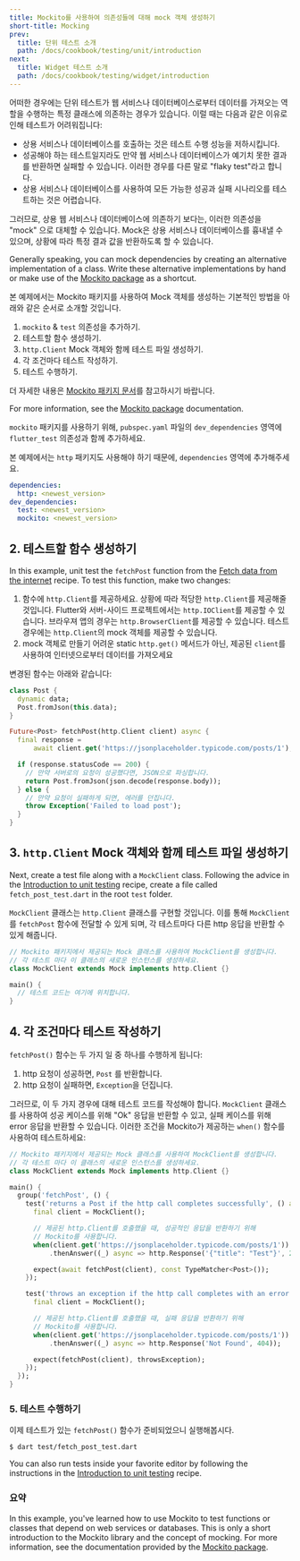 ```yaml
---
title: Mockito를 사용하여 의존성들에 대해 mock 객체 생성하기
short-title: Mocking
prev:
  title: 단위 테스트 소개
  path: /docs/cookbook/testing/unit/introduction
next:
  title: Widget 테스트 소개
  path: /docs/cookbook/testing/widget/introduction
---
```


어떠한 경우에는 단위 테스트가 웹 서비스나 데이터베이스로부터 데이터를 가져오는 역할을
수행하는 특정 클래스에 의존하는 경우가 있습니다. 이럴 때는 다음과 같은 이유로 인해 
테스트가 어려워집니다:

  * 상용 서비스나 데이터베이스를 호출하는 것은 테스트 수행 성능을 저하시킵니다.
  * 성공해야 하는 테스트일지라도 만약 웹 서비스나 데이터베이스가 예기치 못한 결과를 
    반환하면 실패할 수 있습니다. 이러한 경우를 다른 말로 "flaky test"라고 합니다.
  * 상용 서비스나 데이터베이스를 사용하여 모든 가능한 성공과 실패 시나리오를 테스트하는
    것은 어렵습니다.

그러므로, 상용 웹 서비스나 데이터베이스에 의존하기 보다는, 이러한 의존성을 
"mock" 으로 대체할 수 있습니다. Mock은 상용 서비스나 데이터베이스를 흉내낼 수 
있으며, 상황에 따라 특정 결과 값을 반환하도록 할 수 있습니다.

Generally speaking, you can mock dependencies by creating an alternative
implementation of a class. Write these alternative implementations by
hand or make use of the [Mockito package][] as a shortcut.

본 예제에서는 Mockito 패키지를 사용하여 Mock 객체를 생성하는 기본적인 방법을 
아래와 같은 순서로 소개할 것입니다. 

  1. `mockito` & `test` 의존성을 추가하기.
  2. 테스트할 함수 생성하기.
  3. `http.Client` Mock 객체와 함께 테스트 파일 생성하기.
  4. 각 조건마다 테스트 작성하기.
  5. 테스트 수행하기.
  
더 자세한 내용은 [Mockito 패키지 문서]({{site.pub-pkg}}/mockito)를
참고하시기 바랍니다.

For more information, see the [Mockito package][] documentation.

`mockito` 패키지를 사용하기 위해, `pubspec.yaml` 
파일의 `dev_dependencies` 영역에
`flutter_test` 의존성과 함께 추가하세요.

본 예제에서는 `http` 패키지도 사용해야 하기 때문에, 
`dependencies` 영역에 추가해주세요.

```yaml
dependencies:
  http: <newest_version>
dev_dependencies:
  test: <newest_version>
  mockito: <newest_version>
```

## 2. 테스트할 함수 생성하기

In this example, unit test the `fetchPost` function from the
[Fetch data from the internet][] recipe.
To test this function, make two changes:

  1. 함수에 `http.Client`를 제공하세요. 상황에 따라 적당한 `http.Client`를 제공해줄 
     것입니다. Flutter와 서버-사이드 프로젝트에서는 `http.IOClient`를 제공할 수 있습니다.
     브라우져 앱의 경우는 `http.BrowserClient`를 제공할 수 있습니다.
     테스트 경우에는 `http.Client`의 mock 객체를 제공할 수 있습니다.
  2. mock 객체로 만들기 어려운 static `http.get()` 메서드가 아닌, 
     제공된 `client`를 사용하여 인터넷으로부터 데이터를 가져오세요

변경된 함수는 아래와 같습니다:

<!-- skip -->
```dart
class Post {
  dynamic data;
  Post.fromJson(this.data);
}

Future<Post> fetchPost(http.Client client) async {
  final response =
      await client.get('https://jsonplaceholder.typicode.com/posts/1');

  if (response.statusCode == 200) {
    // 만약 서버로의 요청이 성공했다면, JSON으로 파싱합니다.
    return Post.fromJson(json.decode(response.body));
  } else {
    // 만약 요청이 실패하게 되면, 에러를 던집니다.
    throw Exception('Failed to load post');
  }
}
```

## 3. `http.Client` Mock 객체와 함께 테스트 파일 생성하기

Next, create a test file along with a `MockClient` class.
Following the advice in the [Introduction to unit testing][] recipe,
create a file called `fetch_post_test.dart` in the root `test` folder.

`MockClient` 클래스는 `http.Client` 클래스를 구현할 것입니다. 이를 통해 
`MockClient`를 `fetchPost` 함수에 전달할 수 있게 되며, 각 테스트마다
다른 http 응답을 반환할 수 있게 해줍니다.

<!-- skip -->
```dart
// Mockito 패키지에서 제공되는 Mock 클래스를 사용하여 MockClient를 생성합니다.
// 각 테스트 마다 이 클래스의 새로운 인스턴스를 생성하세요.
class MockClient extends Mock implements http.Client {}

main() {
  // 테스트 코드는 여기에 위치합니다.
}
```

## 4. 각 조건마다 테스트 작성하기

`fetchPost()` 함수는 두 가지 일 중 하나를 수행하게 됩니다:

  1. http 요청이 성공하면, `Post` 를 반환합니다.
  2. http 요청이 실패하면, `Exception`을 던집니다.

그러므로, 이 두 가지 경우에 대해 테스트 코드를 작성해야 합니다.
`MockClient` 클래스를 사용하여 성공 케이스를 위해 "Ok" 
응답을 반환할 수 있고, 실패 케이스를 위해 error 응답을 반환할 수 있습니다.
이러한 조건을 Mockito가 제공하는 `when()` 함수를 사용하여 테스트하세요:

<!-- skip -->
```dart
// Mockito 패키지에서 제공되는 Mock 클래스를 사용하여 MockClient를 생성합니다.
// 각 테스트 마다 이 클래스의 새로운 인스턴스를 생성하세요.
class MockClient extends Mock implements http.Client {}

main() {
  group('fetchPost', () {
    test('returns a Post if the http call completes successfully', () async {
      final client = MockClient();

      // 제공된 http.Client를 호출했을 때, 성공적인 응답을 반환하기 위해 
      // Mockito를 사용합니다.
      when(client.get('https://jsonplaceholder.typicode.com/posts/1'))
          .thenAnswer((_) async => http.Response('{"title": "Test"}', 200));

      expect(await fetchPost(client), const TypeMatcher<Post>());
    });

    test('throws an exception if the http call completes with an error', () {
      final client = MockClient();

      // 제공된 http.Client를 호출했을 때, 실패 응답을 반환하기 위해 
      // Mockito를 사용합니다.
      when(client.get('https://jsonplaceholder.typicode.com/posts/1'))
          .thenAnswer((_) async => http.Response('Not Found', 404));

      expect(fetchPost(client), throwsException);
    });
  });
}
```

### 5. 테스트 수행하기

이제 테스트가 있는 `fetchPost()` 함수가 준비되었으니 실행해봅시다.

```terminal
$ dart test/fetch_post_test.dart
```

You can also run tests inside your favorite editor by following the
instructions in the [Introduction to unit testing][] recipe.

### 요약

In this example, you've learned how to use Mockito to test functions or classes
that depend on web services or databases. This is only a short introduction to
the Mockito library and the concept of mocking. For more information,
see the documentation provided by the [Mockito package][].


[Fetch data from the internet]: /docs/cookbook/networking/fetch-data
[Introduction to unit testing]: /docs/cookbook/testing/unit/introduction
[Mockito package]: {{site.pub-pkg}}/mockito
